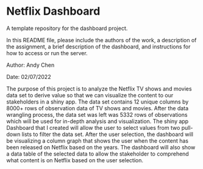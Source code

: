 # Netflix Dashboard
A template repository for the dashboard project.

In this README file, please include the authors of the work, a description of the assignment, a brief description of the dashboard, and instructions for how to access or run the server.

Author: Andy Chen 

Date: 02/07/2022

The purpose of this project is to analyze the Netflix TV shows and movies data set to derive value so that we can visualize the content to our stakeholders in a shiny app. The data set contains 12 unique columns by 8000+ rows of observation data of TV shows and movies. After the data wrangling process, the data set was left was 5332 rows of observations which will be used for in-depth analysis and visualization. The shiny app Dashboard that I created will allow the user to select values from two pull-down lists to filter the data set. After the user selection, the dashboard will be visualizing a column graph that shows the user when the content has been released on Netflix based on the years. The dashboard will also show a data table of the selected data to allow the stakeholder to comprehend what content is on Netflix based on the user selection. 

